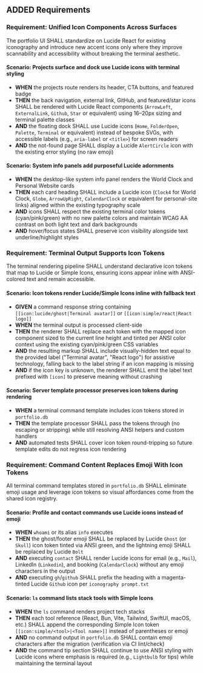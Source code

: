 ## ADDED Requirements

### Requirement: Unified Icon Components Across Surfaces

The portfolio UI SHALL standardize on Lucide React for existing iconography and introduce new accent icons only where they improve scannability and accessibility without breaking the terminal aesthetic.

#### Scenario: Projects surface and dock use Lucide icons with terminal styling

- **WHEN** the projects route renders its header, CTA buttons, and featured badge
- **THEN** the back navigation, external link, GitHub, and featured/star icons SHALL be rendered with Lucide React components (`ArrowLeft`, `ExternalLink`, `Github`, `Star` or equivalent) using 16–20px sizing and terminal palette classes
- **AND** the floating dock SHALL use Lucide icons (`Home`, `FolderOpen`, `Palette`, `Terminal` or equivalent) instead of bespoke SVGs, with accessible labels (e.g., `aria-label` or `<title>`) for screen readers
- **AND** the not-found page SHALL display a Lucide `AlertCircle` icon with the existing error styling (no raw emoji)

#### Scenario: System info panels add purposeful Lucide adornments

- **WHEN** the desktop-like system info panel renders the World Clock and Personal Website cards
- **THEN** each card heading SHALL include a Lucide icon (`Clock4` for World Clock, `Globe`, `ArrowUpRight`, `CalendarClock` or equivalent for personal-site links) aligned within the existing typography scale
- **AND** icons SHALL respect the existing terminal color tokens (cyan/pink/green) with no new palette colors and maintain WCAG AA contrast on both light text and dark backgrounds
- **AND** hover/focus states SHALL preserve icon visibility alongside text underline/highlight styles

### Requirement: Terminal Output Supports Icon Tokens

The terminal rendering pipeline SHALL understand declarative icon tokens that map to Lucide or Simple Icons, ensuring icons appear inline with ANSI-colored text and remain accessible.

#### Scenario: Icon tokens render Lucide/Simple Icons inline with fallback text

- **GIVEN** a command response string containing `[[icon:lucide/ghost|Terminal avatar]]` or `[[icon:simple/react|React logo]]`
- **WHEN** the terminal output is processed client-side
- **THEN** the renderer SHALL replace each token with the mapped icon component sized to the current line height and tinted per ANSI color context using the existing cyan/pink/green CSS variables
- **AND** the resulting markup SHALL include visually-hidden text equal to the provided label ("Terminal avatar", "React logo") for assistive technology, falling back to the label string if an icon mapping is missing
- **AND** if the icon key is unknown, the renderer SHALL emit the label text prefixed with `[icon]` to preserve meaning without crashing

#### Scenario: Server template processor preserves icon tokens during rendering

- **WHEN** a terminal command template includes icon tokens stored in `portfolio.db`
- **THEN** the template processor SHALL pass the tokens through (no escaping or stripping) while still resolving ANSI helpers and custom handlers
- **AND** automated tests SHALL cover icon token round-tripping so future template edits do not regress icon rendering

### Requirement: Command Content Replaces Emoji With Icon Tokens

All terminal command templates stored in `portfolio.db` SHALL eliminate emoji usage and leverage icon tokens so visual affordances come from the shared icon registry.

#### Scenario: Profile and contact commands use Lucide icons instead of emoji

- **WHEN** `whoami` or its alias `info` executes
- **THEN** the ghost/footer emoji SHALL be replaced by Lucide `Ghost` (or `Skull`) icon token tinted via ANSI green, and the lightning emoji SHALL be replaced by Lucide `Bolt`
- **AND** executing `contact` SHALL render Lucide icons for email (e.g., `Mail`), LinkedIn (`Linkedin`), and booking (`CalendarClock`) without any emoji characters in the output
- **AND** executing `gh`/`github` SHALL prefix the heading with a magenta-tinted Lucide `Github` icon per `iconography prompt.txt`

#### Scenario: `ls` command lists stack tools with Simple Icons

- **WHEN** the `ls` command renders project tech stacks
- **THEN** each tool reference (React, Bun, Vite, Tailwind, SwiftUI, macOS, etc.) SHALL append the corresponding Simple Icon token `[[icon:simple/<tool>|<Tool name>]]` instead of parentheses or emoji
- **AND** no command output in `portfolio.db` SHALL contain emoji characters after the migration (verification via CI lint/check)
- **AND** the command tip section SHALL continue to use ANSI styling with Lucide icons where emphasis is required (e.g., `Lightbulb` for tips) while maintaining the terminal layout
